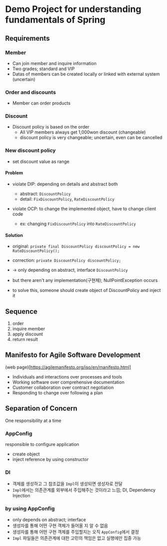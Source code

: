 # Demo Project for understanding fundamentals of Spring

## Requirements

### Member
  
- Can join member and inquire information
- Two grades; standard and VIP
- Datas of members can be created locally or linked with external system (uncertain)

### Order and discounts

- Member can order products

### Discount

- Discount policy is based on the order
    - All VIP members always get 1,000won discount (changeable)
    - discount policy is very changeable; uncertain, even can be cancelled

### New discount policy

- set discount value as range

#### Problem

- violate DIP: depending on details and abstract both
  - abstract: `DiscountPolicy`
  - detail: `FixDiscountPolicy`, `RateDiscountPolicy`

- violate OCP: to change the implemented object, have to change client code
  - ex: changing `FixDiscountPolicy` into `RateDiscountPolicy`

#### Solution

- original: `private final DiscountPolicy discountPolicy = new RateDiscountPolicy();`
- correction: `private DiscountPolicy discountPolicy;`

- -> only depending on abstract, interface `DiscountPolicy`
- but there aren't any implementation(구현체); NullPointException occurs
- to solve this, someone should create object of DiscountPolicy and inject it

## Sequence

1. order
2. inquire member
3. apply discount
4. return result

## Manifesto for Agile Software Development

(web page)[https://agilemanifesto.org/iso/en/manifesto.html]

- Individuals and interactions over processes and tools
- Working software over comprehensive documentation
- Customer collaboration over contract negotiation
- Responding to change over following a plan

## Separation of Concern

One responsibility at a time

### AppConfig

responsible to configure application

- create object
- inject reference by using constructor

### DI

- 객체를 생성하고 그 참조값을 `Impl`이 생성되면 생성자로 전달
- `Impl`에서는 의존관계를 외부에서 주입해주는 것이라고 느낌; DI, Dependency Injection

### by using AppConfig

- only depends on abstract; interface
- 생성자를 통해 어떤 구현 객체가 들어올 지 알 수 없음
- 생성자를 통해 어떤 구현 객체를 주입할지는 오직 `AppConfig`에서 결정
- `Impl` 파일들은 의존관계에 대한 고민의 책임은 없고 실행에만 집중 가능